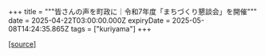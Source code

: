 +++
title = """皆さんの声を町政に｜令和7年度「まちづくり懇談会」を開催"""
date = 2025-04-22T03:00:00.000Z
expiryDate = 2025-05-08T14:24:35.865Z
tags = ["kuriyama"]
+++


[[source]](https://www.town.kuriyama.hokkaido.jp/site/matikon/31553.html)
